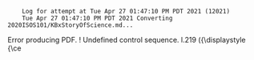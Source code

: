         Log for attempt at Tue Apr 27 01:47:10 PM PDT 2021 (12021)
        Tue Apr 27 01:47:10 PM PDT 2021 Converting 2020ISOS101/KBxStoryOfScience.md...
Error producing PDF.
! Undefined control sequence.
l.219   \({\displaystyle {\ce


